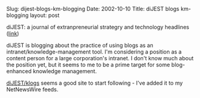 Slug: dijest-blogs-km-blogging
Date: 2002-10-10
Title: diJEST blogs km-blogging
layout: post

diJEST: a journal of extranpreneurial strategry and technology headlines (<a href="http://dijest.com/aka/categories/klogs/">link</a>)

diJEST is blogging about the practice of using blogs as an intranet/knowledge-management tool. I&#39;m considering a position as a content person for a large corporation&#39;s intranet. I don&#39;t know much about the position yet, but it seems to me to be a prime target for some blog-enhanced knowledge management.

<a href="http://dijest.com/aka/categories/klogs/">diJEST/klogs</a> seems a good site to start following - I&#39;ve added it to my NetNewsWire feeds.
